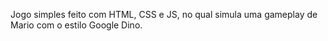 Jogo simples feito com HTML, CSS e JS, no qual simula uma gameplay de Mario com o estilo Google Dino.
